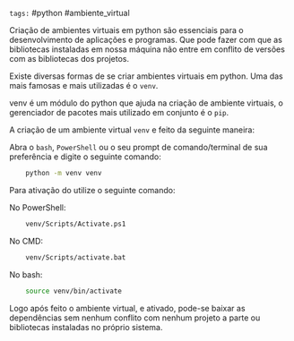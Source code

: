 `tags:` #python #ambiente_virtual

Criação de ambientes  virtuais em python são essenciais para o desenvolvimento de aplicações e programas.  Que pode fazer com que as bibliotecas instaladas em nossa máquina não entre em  conflito de versões com as bibliotecas dos projetos.

Existe diversas formas de se criar ambientes virtuais em python. Uma das mais famosas e mais utilizadas é o `venv`.

venv é um módulo do python que ajuda na criação de ambiente virtuais, o gerenciador de pacotes mais utilizado em conjunto é o `pip`.

A criação de um ambiente virtual `venv` e feito da seguinte maneira:

Abra o `bash`, `PowerShell` ou o seu prompt de comando/terminal de sua preferência e digite o seguinte comando:

```bash
	python -m venv venv
```

Para ativação do utilize o seguinte comando:

No PowerShell:
```bash
	venv/Scripts/Activate.ps1
```

No CMD:
```bash
	venv/Scripts/activate.bat
```

No bash:

```bash
	source venv/bin/activate
```

Logo após feito o ambiente virtual, e ativado, pode-se baixar as dependências sem nenhum conflito com nenhum projeto a parte ou bibliotecas instaladas no próprio sistema.

